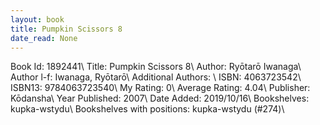 ```yaml
---
layout: book
title: Pumpkin Scissors 8
date_read: None
---
```


Book Id: 1892441\ 
Title: Pumpkin Scissors 8\ 
Author: Ryōtarō Iwanaga\ 
Author l-f: Iwanaga, Ryōtarō\ 
Additional Authors: \ 
ISBN: 4063723542\ 
ISBN13: 9784063723540\ 
My Rating: 0\ 
Average Rating: 4.04\ 
Publisher: Kōdansha\ 
Year Published: 2007\ 
Date Added: 2019/10/16\ 
Bookshelves: kupka-wstydu\ 
Bookshelves with positions: kupka-wstydu (#274)\ 


